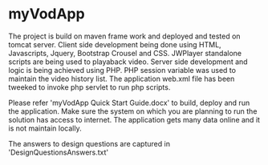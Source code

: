 # myVodApp
The project is build on maven frame work and deployed and tested on tomcat server.
Client side development being done using HTML, Javascripts, Jquery, Bootstrap Crousel and CSS. JWPlayer standalone scripts are being used to playaback video.
Server side development and logic is being achieved using PHP. PHP session variable was used to maintain the video history list.
The application web.xml file has been tweeked to invoke php servlet to run php scripts.

Please refer 'myVodApp Quick Start Guide.docx' to build, deploy and run the application. Make sure the system on which you are planning to run the solution has access to internet. The application gets many data online and it is not maintain locally.

The answers to design questions are captured in 'DesignQuestionsAnswers.txt'
